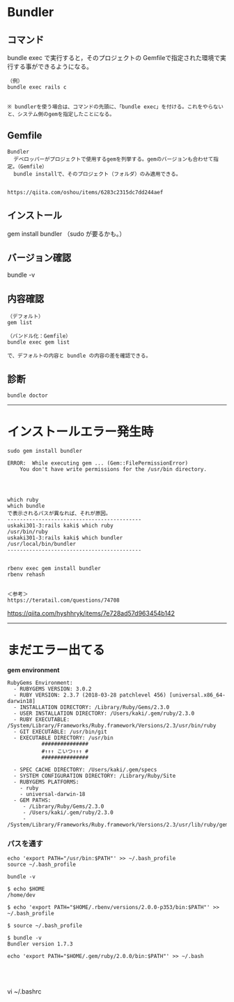 # Bundler

## コマンド
bundle exec で実行すると，そのプロジェクトの Gemfileで指定された環境で実行する事ができるようになる。
```
（例）
bundle exec rails c


※ bundlerを使う場合は、コマンドの先頭に、「bundle exec」を付ける。これをやらないと、システム側のgemを指定したことになる。
```

## Gemfile
```
Bundler
  デベロッパーがプロジェクトで使用するgemを列挙する。gemのバージョンも合わせて指定。（Gemfile）
  bundle installで、そのプロジェクト（フォルダ）のみ適用できる。
  

https://qiita.com/oshou/items/6283c2315dc7dd244aef
```


## インストール
gem install bundler
（sudo が要るかも。）

## バージョン確認
bundle -v

## 内容確認
```
（デフォルト）
gem list

（バンドル化：Gemfile）
bundle exec gem list 

で、デフォルトの内容と bundle の内容の差を確認できる。
```


## 診断
```
bundle doctor
```

_______________________________________________________________________
# インストールエラー発生時
```
sudo gem install bundler

ERROR:  While executing gem ... (Gem::FilePermissionError)
    You don't have write permissions for the /usr/bin directory.




which ruby
which bundle
で表示されるパスが異なれば、それが原因。
-------------------------------------------
uskaki301-3:rails kaki$ which ruby
/usr/bin/ruby
uskaki301-3:rails kaki$ which bundler
/usr/local/bin/bundler
-------------------------------------------


rbenv exec gem install bundler
rbenv rehash


＜参考＞
https://teratail.com/questions/74708
```



https://qiita.com/hyshhryk/items/7e728ad57d963454b142


_______________________________________________________________________
# まだエラー出てる

**gem environment**
```
RubyGems Environment:
  - RUBYGEMS VERSION: 3.0.2
  - RUBY VERSION: 2.3.7 (2018-03-28 patchlevel 456) [universal.x86_64-darwin18]
  - INSTALLATION DIRECTORY: /Library/Ruby/Gems/2.3.0
  - USER INSTALLATION DIRECTORY: /Users/kaki/.gem/ruby/2.3.0
  - RUBY EXECUTABLE: /System/Library/Frameworks/Ruby.framework/Versions/2.3/usr/bin/ruby
  - GIT EXECUTABLE: /usr/bin/git
  - EXECUTABLE DIRECTORY: /usr/bin
           ###############
           #↑↑↑ こいつ↑↑↑ #
           ###############

  - SPEC CACHE DIRECTORY: /Users/kaki/.gem/specs
  - SYSTEM CONFIGURATION DIRECTORY: /Library/Ruby/Site
  - RUBYGEMS PLATFORMS:
    - ruby
    - universal-darwin-18
  - GEM PATHS:
     - /Library/Ruby/Gems/2.3.0
     - /Users/kaki/.gem/ruby/2.3.0
     - /System/Library/Frameworks/Ruby.framework/Versions/2.3/usr/lib/ruby/gems/2.3.0
```

### パスを通す
```
echo 'export PATH="/usr/bin:$PATH"' >> ~/.bash_profile 
source ~/.bash_profile

bundle -v
```
```
$ echo $HOME
/home/dev

$ echo 'export PATH="$HOME/.rbenv/versions/2.0.0-p353/bin:$PATH"' >> ~/.bash_profile 

$ source ~/.bash_profile 

$ bundle -v
Bundler version 1.7.3
```


```
echo 'export PATH="$HOME/.gem/ruby/2.0.0/bin:$PATH"' >> ~/.bash




```


### 
vi ~/.bashrc
